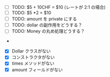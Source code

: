 - [ ] TODO: $5 + 10CHF = $10 (レートが 2:1 の場合)
- [ ] TODO: $5 \*2 = $10
- [ ] TODO: amount を private にする
- [ ] TODO: dollar の副作用をどうする？
- [ ] TODO: Money の丸め処理どうする？
-
- [x] Dollar クラスがない
- [x] コンストラクタがない
- [x] times メソッドがない
- [x] amount フィールドがない
